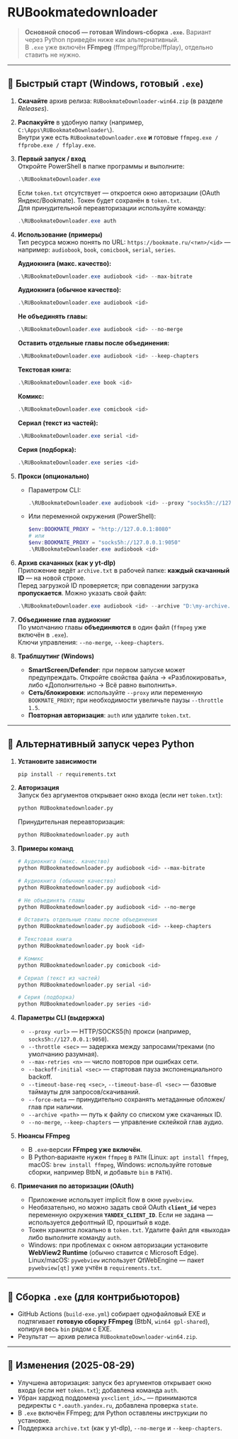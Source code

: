 # RUBookmatedownloader

> **Основной способ — готовая Windows‑сборка `.exe`.** Вариант через Python приведён ниже как альтернативный.  
> В `.exe` уже включён **FFmpeg** (ffmpeg/ffprobe/ffplay), отдельно ставить не нужно.

---

## 🚀 Быстрый старт (Windows, готовый `.exe`)

1. **Скачайте** архив релиза: `RUBookmateDownloader-win64.zip` (в разделе *Releases*).
2. **Распакуйте** в удобную папку (например, `C:\Apps\RUBookmateDownloader\`).  
   Внутри уже есть `RUBookmateDownloader.exe` **и** готовые `ffmpeg.exe / ffprobe.exe / ffplay.exe`.
3. **Первый запуск / вход**  
   Откройте PowerShell в папке программы и выполните:
   ```powershell
   .\RUBookmateDownloader.exe
   ```
   Если `token.txt` отсутствует — откроется окно авторизации (OAuth Яндекс/Bookmate). Токен будет сохранён в `token.txt`.  
   Для принудительной переавторизации используйте команду:
   ```powershell
   .\RUBookmateDownloader.exe auth
   ```
4. **Использование (примеры)**  
   Тип ресурса можно понять по URL: `https://bookmate.ru/<тип>/<id>` — например: `audiobook`, `book`, `comicbook`, `serial`, `series`.

   **Аудиокнига (макс. качество):**
   ```powershell
   .\RUBookmateDownloader.exe audiobook <id> --max-bitrate
   ```

   **Аудиокнига (обычное качество):**
   ```powershell
   .\RUBookmateDownloader.exe audiobook <id>
   ```

   **Не объединять главы:**
   ```powershell
   .\RUBookmateDownloader.exe audiobook <id> --no-merge
   ```

   **Оставить отдельные главы после объединения:**
   ```powershell
   .\RUBookmateDownloader.exe audiobook <id> --keep-chapters
   ```

   **Текстовая книга:**
   ```powershell
   .\RUBookmateDownloader.exe book <id>
   ```

   **Комикс:**
   ```powershell
   .\RUBookmateDownloader.exe comicbook <id>
   ```

   **Сериал (текст из частей):**
   ```powershell
   .\RUBookmateDownloader.exe serial <id>
   ```

   **Серия (подборка):**
   ```powershell
   .\RUBookmateDownloader.exe series <id>
   ```

5. **Прокси (опционально)**  
   - Параметром CLI:
     ```powershell
     .\RUBookmateDownloader.exe audiobook <id> --proxy "socks5h://127.0.0.1:9050"
     ```
   - Или переменной окружения (PowerShell):
     ```powershell
     $env:BOOKMATE_PROXY = "http://127.0.0.1:8080"
     # или
     $env:BOOKMATE_PROXY = "socks5h://127.0.0.1:9050"
     .\RUBookmateDownloader.exe audiobook <id>
     ```

6. **Архив скачанных (как у yt-dlp)**  
   Приложение ведёт `archive.txt` в рабочей папке: **каждый скачанный ID** — на новой строке.  
   Перед загрузкой ID проверяется; при совпадении загрузка **пропускается**. Можно указать свой файл:
   ```powershell
   .\RUBookmateDownloader.exe audiobook <id> --archive "D:\my-archive.txt"
   ```

7. **Объединение глав аудиокниг**  
   По умолчанию главы **объединяются** в один файл (`ffmpeg` уже включён в `.exe`).  
   Ключи управления: `--no-merge`, `--keep-chapters`.

8. **Траблшутинг (Windows)**  
   - **SmartScreen/Defender**: при первом запуске может предупреждать. Откройте свойства файла → «Разблокировать», либо «Дополнительно → Всё равно выполнить».
   - **Сеть/блокировки**: используйте `--proxy` или переменную `BOOKMATE_PROXY`; при необходимости увеличьте паузы `--throttle 1.5`.
   - **Повторная авторизация**: `auth` или удалите `token.txt`.

---

## 🐍 Альтернативный запуск через Python

1. **Установите зависимости**
   ```bash
   pip install -r requirements.txt
   ```

2. **Авторизация**  
   Запуск без аргументов открывает окно входа (если нет `token.txt`):
   ```bash
   python RUBookmatedownloader.py
   ```
   Принудительная переавторизация:
   ```bash
   python RUBookmatedownloader.py auth
   ```

3. **Примеры команд**
   ```bash
   # Аудиокнига (макс. качество)
   python RUBookmatedownloader.py audiobook <id> --max-bitrate

   # Аудиокнига (обычное качество)
   python RUBookmatedownloader.py audiobook <id>

   # Не объединять главы
   python RUBookmatedownloader.py audiobook <id> --no-merge

   # Оставить отдельные главы после объединения
   python RUBookmatedownloader.py audiobook <id> --keep-chapters

   # Текстовая книга
   python RUBookmatedownloader.py book <id>

   # Комикс
   python RUBookmatedownloader.py comicbook <id>

   # Сериал (текст из частей)
   python RUBookmatedownloader.py serial <id>

   # Серия (подборка)
   python RUBookmatedownloader.py series <id>
   ```

4. **Параметры CLI (выдержка)**
   - `--proxy <url>` — HTTP/SOCKS5(h) прокси (например, `socks5h://127.0.0.1:9050`).  
   - `--throttle <sec>` — задержка между запросами/треками (по умолчанию разумная).  
   - `--max-retries <n>` — число повторов при ошибках сети.  
   - `--backoff-initial <sec>` — стартовая пауза экспоненциального backoff.  
   - `--timeout-base-req <sec>`, `--timeout-base-dl <sec>` — базовые таймауты для запросов/скачиваний.  
   - `--force-meta` — принудительно сохранять метаданные обложек/глав при наличии.  
   - `--archive <path>` — путь к файлу со списком уже скачанных ID.  
   - `--no-merge`, `--keep-chapters` — управление склейкой глав аудио.

5. **Нюансы FFmpeg**
   - В `.exe`‑версии **FFmpeg уже включён**.  
   - В Python‑варианте нужен `ffmpeg` в `PATH` (Linux: `apt install ffmpeg`, macOS: `brew install ffmpeg`, Windows: используйте готовые сборки, например BtbN, и добавьте `bin` в `PATH`).

6. **Примечания по авторизации (OAuth)**
   - Приложение использует implicit flow в окне `pywebview`.  
   - Необязательно, но можно задать свой OAuth **`client_id`** через переменную окружения **`YANDEX_CLIENT_ID`**. Если не задана — используется дефолтный ID, прошитый в коде.  
   - Токен хранится локально в `token.txt`. Удалите файл для «выхода» либо выполните команду `auth`.  
   - Windows: при проблемах с окном авторизации установите **WebView2 Runtime** (обычно ставится с Microsoft Edge).  
     Linux/macOS: `pywebview` использует QtWebEngine — пакет `pywebview[qt]` уже учтён в `requirements.txt`.

---

## 🔧 Сборка `.exe` (для контрибьюторов)
- GitHub Actions (`build-exe.yml`) собирает однофайловый EXE и подтягивает **готовую сборку FFmpeg** (BtbN, `win64 gpl-shared`), копируя весь `bin` рядом с EXE.
- Результат — архив релиса `RUBookmateDownloader-win64.zip`.

---

## 📜 Изменения (2025-08-29)
- Улучшена авторизация: запуск без аргументов открывает окно входа (если нет `token.txt`); добавлена команда `auth`.
- Убран хардкод поддомена `yx<client_id>…` — принимаются редиректы с `*.oauth.yandex.ru`, добавлена проверка `state`.
- В `.exe` включён FFmpeg; для Python оставлены инструкции по установке.
- Поддержка `archive.txt` (как у yt-dlp), `--no-merge` и `--keep-chapters`.
